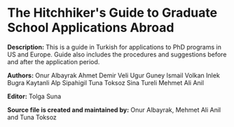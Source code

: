 The Hitchhiker's Guide to Graduate School Applications Abroad
=============================================================

__Description:__
	This is a guide in Turkish for applications to PhD programs in US and Europe. Guide also includes the procedures and suggestions before and after the application period. 
	
__Authors:__
	Onur Albayrak 
	Ahmet Demir 
	Veli Ugur Guney 
	Ismail Volkan Inlek 
	Bugra Kaytanli 
	Alp Sipahigil 
	Tuna Toksoz 
	Sina Tureli
        Mehmet Ali Anil

__Editor:__ 
	Tolga Suna 

__Source file is created and maintained by:__
	Onur Albayrak, Mehmet Ali Anil and Tuna Toksoz	
